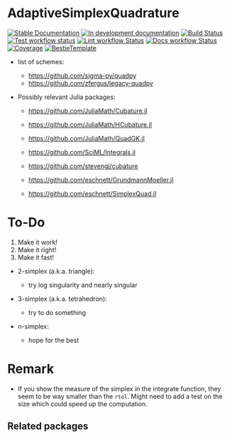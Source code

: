 # AdaptiveSimplexQuadrature

[![Stable Documentation](https://img.shields.io/badge/docs-stable-blue.svg)](https://zmoitier.github.io/AdaptiveSimplexQuadrature.jl/stable)
[![In development documentation](https://img.shields.io/badge/docs-dev-blue.svg)](https://zmoitier.github.io/AdaptiveSimplexQuadrature.jl/dev)
[![Build Status](https://github.com/zmoitier/AdaptiveSimplexQuadrature.jl/workflows/Test/badge.svg)](https://github.com/zmoitier/AdaptiveSimplexQuadrature.jl/actions)
[![Test workflow status](https://github.com/zmoitier/AdaptiveSimplexQuadrature.jl/actions/workflows/Test.yml/badge.svg?branch=main)](https://github.com/zmoitier/AdaptiveSimplexQuadrature.jl/actions/workflows/Test.yml?query=branch%3Amain)
[![Lint workflow Status](https://github.com/zmoitier/AdaptiveSimplexQuadrature.jl/actions/workflows/Lint.yml/badge.svg?branch=main)](https://github.com/zmoitier/AdaptiveSimplexQuadrature.jl/actions/workflows/Lint.yml?query=branch%3Amain)
[![Docs workflow Status](https://github.com/zmoitier/AdaptiveSimplexQuadrature.jl/actions/workflows/Docs.yml/badge.svg?branch=main)](https://github.com/zmoitier/AdaptiveSimplexQuadrature.jl/actions/workflows/Docs.yml?query=branch%3Amain)
[![Coverage](https://codecov.io/gh/zmoitier/AdaptiveSimplexQuadrature.jl/branch/main/graph/badge.svg)](https://codecov.io/gh/zmoitier/AdaptiveSimplexQuadrature.jl)
[![BestieTemplate](https://img.shields.io/endpoint?url=https://raw.githubusercontent.com/JuliaBesties/BestieTemplate.jl/main/docs/src/assets/badge.json)](https://github.com/JuliaBesties/BestieTemplate.jl)

* list of schemes:
  - https://github.com/sigma-py/quadpy
  - https://github.com/zfergus/legacy-quadpy

* Possibly relevant Julia packages:
  - https://github.com/JuliaMath/Cubature.jl
  - https://github.com/JuliaMath/HCubature.jl
  - https://github.com/JuliaMath/QuadGK.jl

  - https://github.com/SciML/Integrals.jl

  - https://github.com/stevengj/cubature
  - https://github.com/eschnett/GrundmannMoeller.jl
  - https://github.com/eschnett/SimplexQuad.jl

# To-Do

1. Make it work!
2. Make it right!
3. Make it fast!

* 2-simplex (a.k.a. triangle):
  - try log singularity and nearly singular

* 3-simplex (a.k.a. tetrahedron):
  - try to do something

* n-simplex:
  - hope for the best

# Remark

* If you show the measure of the simplex in the integrate function, they seem to be way smaller than the `rtol`. Might need to add a test on the size which could speed up the computation.

## Related packages

